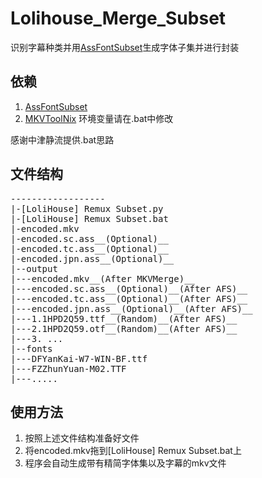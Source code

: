 # Lolihouse_Merge_Subset
识别字幕种类并用[AssFontSubset](https://github.com/youlun/AssFontSubset)生成字体子集并进行封装

## 依赖
1. [AssFontSubset](https://github.com/youlun/AssFontSubset)
2. [MKVToolNix](https://mkvtoolnix.download/doc/mkvmerge.html)
环境变量请在.bat中修改 

感谢中津静流提供.bat思路

## 文件结构
<pre>
------------------
|-[LoliHouse] Remux Subset.py
|-[LoliHouse] Remux Subset.bat
|-encoded.mkv
|-encoded.sc.ass__(Optional)__
|-encoded.tc.ass__(Optional)__
|-encoded.jpn.ass__(Optional)__
|--output
|---encoded.mkv__(After MKVMerge)__
|---encoded.sc.ass__(Optional)__(After AFS)__
|---encoded.tc.ass__(Optional)__(After AFS)__
|---encoded.jpn.ass__(Optional)__(After AFS)__
|---1.1HPD2Q59.ttf__(Random)__(After AFS)__
|---2.1HPD2Q59.otf__(Random)__(After AFS)__
|---3. ...
|--fonts
|---DFYanKai-W7-WIN-BF.ttf
|---FZZhunYuan-M02.TTF
|---.....
</pre>

## 使用方法
1. 按照上述文件结构准备好文件
2. 将encoded.mkv拖到[LoliHouse] Remux Subset.bat上
3. 程序会自动生成带有精简字体集以及字幕的mkv文件
